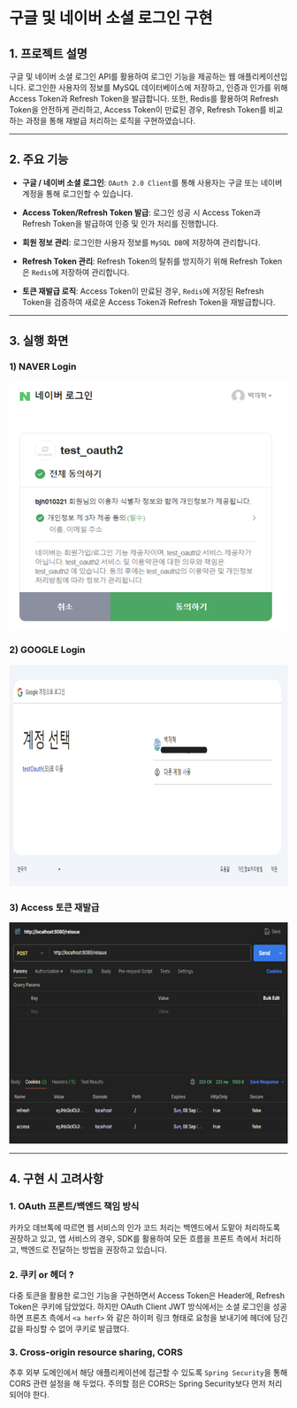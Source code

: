 # 구글 및 네이버 소셜 로그인 구현

## 1. 프로젝트 설명

구글 및 네이버 소셜 로그인 API를 활용하여 로그인 기능을 제공하는 웹 애플리케이션입니다. 로그인한 사용자의 정보를 MySQL 데이터베이스에 저장하고, 
인증과 인가를 위해 Access Token과 Refresh Token을 발급합니다. 또한, Redis를 활용하여 Refresh Token을 안전하게 관리하고, 
Access Token이 만료된 경우, Refresh Token를 비교하는 과정을 통해 재발급 처리하는 로직을 구현하였습니다.

---

## 2. 주요 기능

* **구글 / 네이버 소셜 로그인**: `OAuth 2.0 Client`를 통해 사용자는 구글 또는 네이버 계정을 통해 로그인할 수 있습니다.


* **Access Token/Refresh Token 발급**: 로그인 성공 시 Access Token과 Refresh Token을 발급하여 인증 및 인가 처리를 진행합니다.


* **회원 정보 관리**: 로그인한 사용자 정보를 `MySQL DB`에 저장하여 관리합니다.


* **Refresh Token 관리**: Refresh Token의 탈취를 방지하기 위해 Refresh Token은 `Redis`에 저장하여 관리합니다.


* **토큰 재발급 로직**: Access Token이 만료된 경우, `Redis`에 저장된 Refresh Token을 검증하여 새로운 Access Token과 Refresh Token을 재발급합니다.

---

## 3. 실행 화면

### 1) NAVER Login

<p align="center">
    <img alt="naver.png" src="src/main/resources/img/naver.png" width="600" height="450"/>
</p>

### 2) GOOGLE Login

<p align="center">
    <img alt="google.png" src="src/main/resources/img/google.png" width="600" height="400"/>
</p>

### 3) Access 토큰 재발급 


<p align="center">
    <img alt="postman(2).png" src="src/main/resources/img/postman(2).png" width="600" height="400"/>
</p>


---

## 4. 구현 시 고려사항

### 1. OAuth 프론트/백엔드 책임 방식 

카카오 데브톡에 따르면 웹 서비스의 인가 코드 처리는 백엔드에서 도맡아 처리하도록 권장하고 있고, 앱 서비스의 경우, SDK를 활용하여 모든 흐름을 프론트 측에서 처리하고, 백엔드로 전달하는 방법을 권장하고 있습니다.

### 2. 쿠키 or 헤더 ?

다중 토큰을 활용한 로그인 기능을 구현하면서 Access Token은 Header에, Refresh Token은 쿠키에 담았었다. 하지만 OAuth Client JWT 방식에서는 
소셜 로그인을 성공하면 프론츠 측에서 `<a herf>` 와 같은 하이퍼 링크 형태로 요청을 보내기에 헤더에 담긴 값을 파싱할 수 없어 쿠키로 발급했다.

### 3. Cross-origin resource sharing, CORS

추후 외부 도메인에서 해당 애플리케이션에 접근할 수 있도록 `Spring Security`을 통해
CORS 관련 설정을 해 두었다. 주의할 점은 CORS는 Spring Security보다 먼저 처리되어야 한다.

